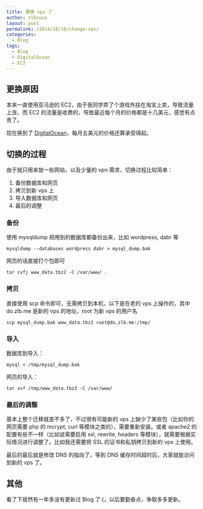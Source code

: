 ```yaml
---
title: 更换 vps 了
author: zlbruce
layout: post
permalink: /2014/10/16/change-vps/
categories:
  - Blog
tags:
  - Blog
  - DigitalOcean
  - EC2
---
```

## 更换原因

本来一直使用亚马逊的 EC2，由于我同学弄了个游戏外挂在淘宝上卖，导致流量上涨，而 EC2 的流量是收费的，导致最近每个月的价格都是十几美元，感觉有点贵了。

现在换到了 [DigitalOcean][1]，每月五美元的价格还算承受得起。

## 切换的过程

由于就只用来放一些网站，以及少量的 vpn 需求，切换过程比较简单：

  1. 备份数据库和网页
  2. 拷贝到新 vps 上
  3. 导入数据库和网页
  4. 最后的调整

### 备份

使用 mysqldump 把用到的数据库都备份出来，比如 wordpress, dabr 等

    mysqldump --databases wordpress dabr > mysql_dump.bak

网页的话直接打个包即可

    tar cvfj www_data.tbz2 -C /var/www/ .

### 拷贝

直接使用 scp 命令即可，无需拷贝到本机，以下是在老的 vps 上操作的，其中 do.zlb.me 是新的 vps 的地址，root 为新 vps 的用户名

    scp mysql_dump.bak www_data.tbz2 root@do.zlb.me:/tmp/

### 导入

数据库到导入：

    mysql < /tmp/mysql_dump.bak

网页的导入：

    tar xvf /tmp/www_data.tbz2 -C /var/www/

### 最后的调整

基本上整个迁移就差不多了，不过很有可能新的 vps 上缺少了某些包（比如你的网页需要 php 的 mcrypt, curl 等模块之类的），需要重新安装。或者 apache2 的配置有些不一样（比如说需要启用 ssl, rewrite, headers 等模块），就需要根据实际情况进行调整了。比如我还需要把 SSL 的证书和私钥拷贝到新的 vps 上使用。

最后的最后就是修改 DNS 的指向了，等到 DNS 缓存时间超时后，大家就能访问到新的 vps 了。

## 其他

看了下居然有一年多没有更新过 Blog 了:(，以后要勤奋点，争取多多更新。

 [1]: https://www.digitalocean.com/?refcode=d667079e7273 "DigitalOcean"
